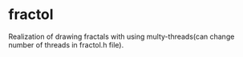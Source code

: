 # fractol
Realization of drawing fractals with using multy-threads(can change number of threads in fractol.h file).
